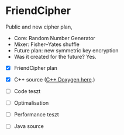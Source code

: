 # FriendCipher
Public and new cipher plan,
 - Core: Random Number Generator
 - Mixer: Fisher–Yates shuffle
 - Future plan: new symmetric key encryption 
 - Was it created for the future? Yes.
- [x] FriendCipher plan
- [x] C++ source ([C++ Doxygen here](https://onlinewolf.github.io/friendcipher/cpp/doxygen/html/index.html).)
- [ ] Code teszt
- [ ] Optimalisation
- [ ] Performance teszt
- [ ] Java source


